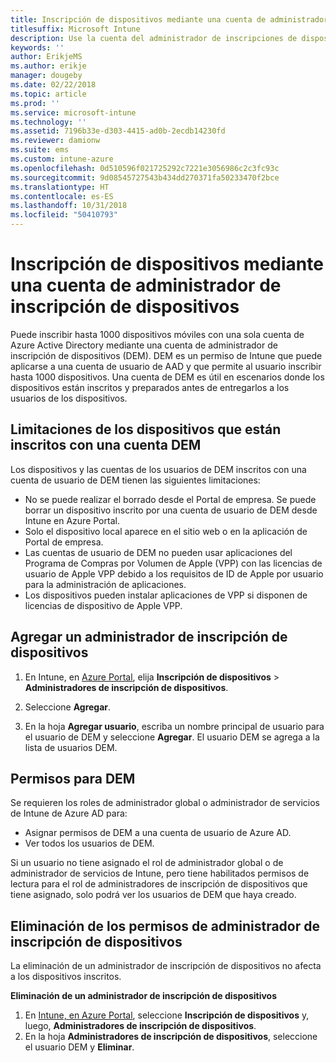 ```yaml
---
title: Inscripción de dispositivos mediante una cuenta de administrador de inscripción de dispositivos
titlesuffix: Microsoft Intune
description: Use la cuenta del administrador de inscripciones de dispositivos para inscribir dispositivos en Intune. "
keywords: ''
author: ErikjeMS
ms.author: erikje
manager: dougeby
ms.date: 02/22/2018
ms.topic: article
ms.prod: ''
ms.service: microsoft-intune
ms.technology: ''
ms.assetid: 7196b33e-d303-4415-ad0b-2ecdb14230fd
ms.reviewer: damionw
ms.suite: ems
ms.custom: intune-azure
ms.openlocfilehash: 0d510596f021725292c7221e3056986c2c3fc93c
ms.sourcegitcommit: 9d08545727543b434dd270371fa50233470f2bce
ms.translationtype: HT
ms.contentlocale: es-ES
ms.lasthandoff: 10/31/2018
ms.locfileid: "50410793"
---
```

# <a name="enroll-devices-by-using-a-device-enrollment-manager-account"></a>Inscripción de dispositivos mediante una cuenta de administrador de inscripción de dispositivos

Puede inscribir hasta 1000 dispositivos móviles con una sola cuenta de Azure Active Directory mediante una cuenta de administrador de inscripción de dispositivos (DEM). DEM es un permiso de Intune que puede aplicarse a una cuenta de usuario de AAD y que permite al usuario inscribir hasta 1000 dispositivos. Una cuenta de DEM es útil en escenarios donde los dispositivos están inscritos y preparados antes de entregarlos a los usuarios de los dispositivos.

## <a name="limitations-of-devices-that-are-enrolled-with-a-dem-account"></a>Limitaciones de los dispositivos que están inscritos con una cuenta DEM

Los dispositivos y las cuentas de los usuarios de DEM inscritos con una cuenta de usuario de DEM tienen las siguientes limitaciones:

  - No se puede realizar el borrado desde el Portal de empresa. Se puede borrar un dispositivo inscrito por una cuenta de usuario de DEM desde Intune en Azure Portal.
  - Solo el dispositivo local aparece en el sitio web o en la aplicación de Portal de empresa.
  - Las cuentas de usuario de DEM no pueden usar aplicaciones del Programa de Compras por Volumen de Apple (VPP) con las licencias de usuario de Apple VPP debido a los requisitos de ID de Apple por usuario para la administración de aplicaciones.
  - Los dispositivos pueden instalar aplicaciones de VPP si disponen de licencias de dispositivo de Apple VPP.
  


## <a name="add-a-device-enrollment-manager"></a>Agregar un administrador de inscripción de dispositivos

1.  En Intune, en [Azure Portal](https://aka.ms/intuneportal), elija **Inscripción de dispositivos** > **Administradores de inscripción de dispositivos**.

2.  Seleccione **Agregar**.

3.  En la hoja **Agregar usuario**, escriba un nombre principal de usuario para el usuario de DEM y seleccione **Agregar**. El usuario DEM se agrega a la lista de usuarios DEM.

## <a name="permissions-for-dem"></a>Permisos para DEM

Se requieren los roles de administrador global o administrador de servicios de Intune de Azure AD para:
- Asignar permisos de DEM a una cuenta de usuario de Azure AD.
- Ver todos los usuarios de DEM.

Si un usuario no tiene asignado el rol de administrador global o de administrador de servicios de Intune, pero tiene habilitados permisos de lectura para el rol de administradores de inscripción de dispositivos que tiene asignado, solo podrá ver los usuarios de DEM que haya creado.


## <a name="remove-device-enrollment-manager-permissions"></a>Eliminación de los permisos de administrador de inscripción de dispositivos

La eliminación de un administrador de inscripción de dispositivos no afecta a los dispositivos inscritos.

**Eliminación de un administrador de inscripción de dispositivos**

1. En [Intune, en Azure Portal](https://aka.ms/intuneportal), seleccione **Inscripción de dispositivos** y, luego, **Administradores de inscripción de dispositivos**.
2. En la hoja **Administradores de inscripción de dispositivos**, seleccione el usuario DEM y **Eliminar**.

